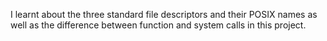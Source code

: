 I learnt about the three standard file descriptors and their POSIX names as well as the difference between function and system calls in this project.

